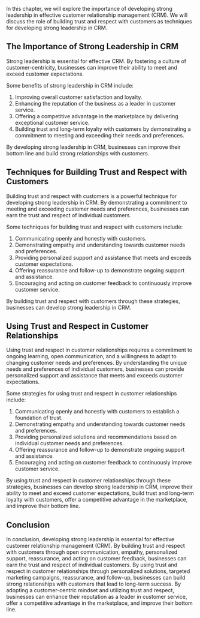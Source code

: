 
In this chapter, we will explore the importance of developing strong leadership in effective customer relationship management (CRM). We will discuss the role of building trust and respect with customers as techniques for developing strong leadership in CRM.

The Importance of Strong Leadership in CRM
------------------------------------------

Strong leadership is essential for effective CRM. By fostering a culture of customer-centricity, businesses can improve their ability to meet and exceed customer expectations.

Some benefits of strong leadership in CRM include:

1. Improving overall customer satisfaction and loyalty.
2. Enhancing the reputation of the business as a leader in customer service.
3. Offering a competitive advantage in the marketplace by delivering exceptional customer service.
4. Building trust and long-term loyalty with customers by demonstrating a commitment to meeting and exceeding their needs and preferences.

By developing strong leadership in CRM, businesses can improve their bottom line and build strong relationships with customers.

Techniques for Building Trust and Respect with Customers
--------------------------------------------------------

Building trust and respect with customers is a powerful technique for developing strong leadership in CRM. By demonstrating a commitment to meeting and exceeding customer needs and preferences, businesses can earn the trust and respect of individual customers.

Some techniques for building trust and respect with customers include:

1. Communicating openly and honestly with customers.
2. Demonstrating empathy and understanding towards customer needs and preferences.
3. Providing personalized support and assistance that meets and exceeds customer expectations.
4. Offering reassurance and follow-up to demonstrate ongoing support and assistance.
5. Encouraging and acting on customer feedback to continuously improve customer service.

By building trust and respect with customers through these strategies, businesses can develop strong leadership in CRM.

Using Trust and Respect in Customer Relationships
-------------------------------------------------

Using trust and respect in customer relationships requires a commitment to ongoing learning, open communication, and a willingness to adapt to changing customer needs and preferences. By understanding the unique needs and preferences of individual customers, businesses can provide personalized support and assistance that meets and exceeds customer expectations.

Some strategies for using trust and respect in customer relationships include:

1. Communicating openly and honestly with customers to establish a foundation of trust.
2. Demonstrating empathy and understanding towards customer needs and preferences.
3. Providing personalized solutions and recommendations based on individual customer needs and preferences.
4. Offering reassurance and follow-up to demonstrate ongoing support and assistance.
5. Encouraging and acting on customer feedback to continuously improve customer service.

By using trust and respect in customer relationships through these strategies, businesses can develop strong leadership in CRM, improve their ability to meet and exceed customer expectations, build trust and long-term loyalty with customers, offer a competitive advantage in the marketplace, and improve their bottom line.

Conclusion
----------

In conclusion, developing strong leadership is essential for effective customer relationship management (CRM). By building trust and respect with customers through open communication, empathy, personalized support, reassurance, and acting on customer feedback, businesses can earn the trust and respect of individual customers. By using trust and respect in customer relationships through personalized solutions, targeted marketing campaigns, reassurance, and follow-up, businesses can build strong relationships with customers that lead to long-term success. By adopting a customer-centric mindset and utilizing trust and respect, businesses can enhance their reputation as a leader in customer service, offer a competitive advantage in the marketplace, and improve their bottom line.
